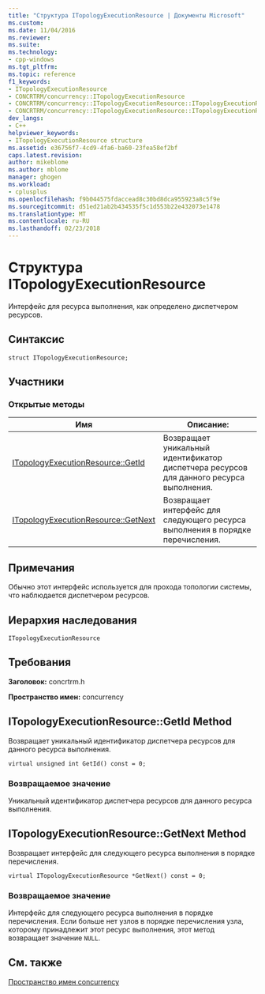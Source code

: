 ```yaml
---
title: "Структура ITopologyExecutionResource | Документы Microsoft"
ms.custom: 
ms.date: 11/04/2016
ms.reviewer: 
ms.suite: 
ms.technology:
- cpp-windows
ms.tgt_pltfrm: 
ms.topic: reference
f1_keywords:
- ITopologyExecutionResource
- CONCRTRM/concurrency::ITopologyExecutionResource
- CONCRTRM/concurrency::ITopologyExecutionResource::ITopologyExecutionResource::GetId
- CONCRTRM/concurrency::ITopologyExecutionResource::ITopologyExecutionResource::GetNext
dev_langs:
- C++
helpviewer_keywords:
- ITopologyExecutionResource structure
ms.assetid: e36756f7-4cd9-4fa6-ba60-23fea58ef2bf
caps.latest.revision: 
author: mikeblome
ms.author: mblome
manager: ghogen
ms.workload:
- cplusplus
ms.openlocfilehash: f9b044575fdaccead8c30bd8dca955923a8c5f9e
ms.sourcegitcommit: d51ed21ab2b434535f5c1d553b22e432073e1478
ms.translationtype: MT
ms.contentlocale: ru-RU
ms.lasthandoff: 02/23/2018
---
```

# <a name="itopologyexecutionresource-structure"></a>Структура ITopologyExecutionResource
Интерфейс для ресурса выполнения, как определено диспетчером ресурсов.  
  
## <a name="syntax"></a>Синтаксис  
  
```
struct ITopologyExecutionResource;
```  
  
## <a name="members"></a>Участники  
  
### <a name="public-methods"></a>Открытые методы  
  
|Имя|Описание:|  
|----------|-----------------|  
|[ITopologyExecutionResource::GetId](#getid)|Возвращает уникальный идентификатор диспетчера ресурсов для данного ресурса выполнения.|  
|[ITopologyExecutionResource::GetNext](#getnext)|Возвращает интерфейс для следующего ресурса выполнения в порядке перечисления.|  
  
## <a name="remarks"></a>Примечания  
 Обычно этот интерфейс используется для прохода топологии системы, что наблюдается диспетчером ресурсов.  
  
## <a name="inheritance-hierarchy"></a>Иерархия наследования  
 `ITopologyExecutionResource`  
  
## <a name="requirements"></a>Требования  
 **Заголовок:** concrtrm.h  
  
 **Пространство имен:** concurrency  
  
##  <a name="getid"></a>  ITopologyExecutionResource::GetId Method  
 Возвращает уникальный идентификатор диспетчера ресурсов для данного ресурса выполнения.  
  
```
virtual unsigned int GetId() const = 0;
```  
  
### <a name="return-value"></a>Возвращаемое значение  
 Уникальный идентификатор диспетчера ресурсов для данного ресурса выполнения.  
  
##  <a name="getnext"></a>  ITopologyExecutionResource::GetNext Method  
 Возвращает интерфейс для следующего ресурса выполнения в порядке перечисления.  
  
```
virtual ITopologyExecutionResource *GetNext() const = 0;
```  
  
### <a name="return-value"></a>Возвращаемое значение  
 Интерфейс для следующего ресурса выполнения в порядке перечисления. Если больше нет узлов в порядке перечисления узла, которому принадлежит этот ресурс выполнения, этот метод возвращает значение `NULL`.  
  
## <a name="see-also"></a>См. также  
 [Пространство имен concurrency](concurrency-namespace.md)
